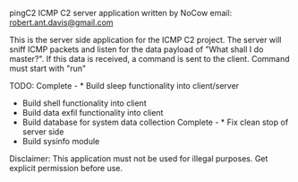 pingC2 ICMP C2 server application
written by NoCow 
email: robert.ant.davis@gmail.com

This is the server side application for the ICMP C2 project. The server will sniff ICMP packets and listen for the data payload of "What shall I do master?". If this data is received, a command is sent to the client. Command must start with "run"

TODO:
Complete - * Build sleep functionality into client/server
* Build shell functionality into client
* Build data exfil functionality into client
* Build database for system data collection
Complete - * Fix clean stop of server side 
* Build sysinfo module

Disclaimer: This application must not be used for illegal purposes. Get explicit permission before use.
